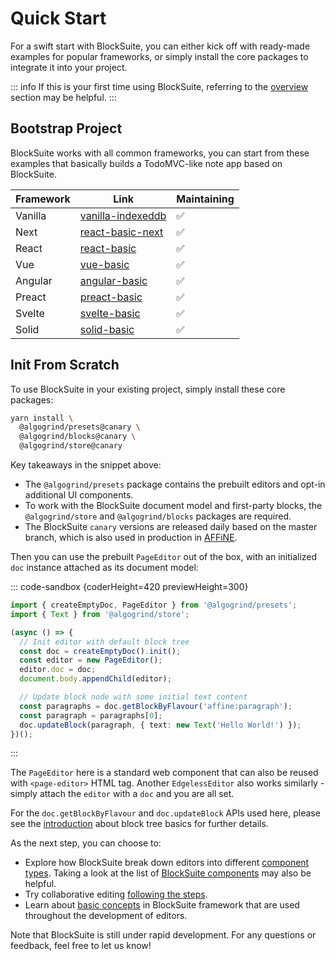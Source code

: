 # Quick Start

For a swift start with BlockSuite, you can either kick off with ready-made examples for popular frameworks, or simply install the core packages to integrate it into your project.

::: info
If this is your first time using BlockSuite, referring to the [overview](./overview) section may be helpful.
:::

## Bootstrap Project

BlockSuite works with all common frameworks, you can start from these examples that basically builds a TodoMVC-like note app based on BlockSuite.

<table>
  <thead>
    <tr>
      <th>Framework</th>
      <th>Link</th>
      <th>Maintaining</th>
    </tr>
  </thead>
  <tbody>
    <tr>
      <td><Icon name="TypeScript" />Vanilla</td>
      <td><a href="https://stackblitz.com/github/toeverything/blocksuite-examples/tree/master/vanilla-indexeddb" target="_blank">vanilla-indexeddb</a></td>
      <td>✅</td>
    </tr>
    <tr>
      <td><Icon name="Next" />Next</td>
      <td><a href="https://github.com/toeverything/blocksuite-examples/tree/master/react-basic-next" target="_blank">react-basic-next</a></td>
      <td>✅</td>
    </tr>
    <tr>
      <td><Icon name="React" />React</td>
      <td><a href="https://stackblitz.com/github/toeverything/blocksuite-examples/tree/master/react-basic" target="_blank">react-basic</a></td>
      <td>✅</td>
    </tr>
    <tr>
      <td><Icon name="Vue" />Vue</td>
      <td><a href="https://stackblitz.com/github/toeverything/blocksuite-examples/tree/master/vue-basic" target="_blank">vue-basic</a></td>
      <td>✅</td>
    </tr>
    <tr>
      <td><Icon name="Angular" />Angular</td>
      <td><a href="https://github.com/toeverything/blocksuite-examples/tree/master/angular-basic" target="_blank">angular-basic</a></td>
      <td>✅</td>
    </tr>
    <tr>
      <td><Icon name="Preact" icon="https://raw.githubusercontent.com/preactjs/preact-www/master/src/assets/branding/symbol.svg" />Preact</td>
      <td><a href="https://stackblitz.com/github/toeverything/blocksuite-examples/tree/master/preact-basic" target="_blank">preact-basic</a></td>
      <td>✅</td>
    </tr>
    <tr>
      <td><Icon name="Svelte" />Svelte</td>
      <td><a href="https://stackblitz.com/github/toeverything/blocksuite-examples/tree/master/svelte-basic" target="_blank">svelte-basic</a></td>
      <td>✅</td>
    </tr>
    <tr>
      <td><Icon name="Solid" icon="https://www.solidjs.com/img/favicons/favicon-32x32.png" />Solid</td>
      <td><a href="https://stackblitz.com/github/toeverything/blocksuite-examples/tree/master/solid-basic" target="_blank">solid-basic</a></td>
      <td>✅</td>
    </tr>
  </tbody>
</table>

## Init From Scratch

To use BlockSuite in your existing project, simply install these core packages:

```sh
yarn install \
  @algogrind/presets@canary \
  @algogrind/blocks@canary \
  @algogrind/store@canary
```

Key takeaways in the snippet above:

- The `@algogrind/presets` package contains the prebuilt editors and opt-in additional UI components.
- To work with the BlockSuite document model and first-party blocks, the `@algogrind/store` and `@algogrind/blocks` packages are required.
- The BlockSuite `canary` versions are released daily based on the master branch, which is also used in production in [AFFiNE](https://github.com/toeverything/AFFiNE).

Then you can use the prebuilt `PageEditor` out of the box, with an initialized `doc` instance attached as its document model:

::: code-sandbox {coderHeight=420 previewHeight=300}

```ts /index.ts [active]
import { createEmptyDoc, PageEditor } from '@algogrind/presets';
import { Text } from '@algogrind/store';

(async () => {
  // Init editor with default block tree
  const doc = createEmptyDoc().init();
  const editor = new PageEditor();
  editor.doc = doc;
  document.body.appendChild(editor);

  // Update block node with some initial text content
  const paragraphs = doc.getBlockByFlavour('affine:paragraph');
  const paragraph = paragraphs[0];
  doc.updateBlock(paragraph, { text: new Text('Hello World!') });
})();
```

:::

The `PageEditor` here is a standard web component that can also be reused with `<page-editor>` HTML tag. Another `EdgelessEditor` also works similarly - simply attach the `editor` with a `doc` and you are all set.

For the `doc.getBlockByFlavour` and `doc.updateBlock` APIs used here, please see the [introduction](./working-with-block-tree#block-tree-basics) about block tree basics for further details.

As the next step, you can choose to:

- Explore how BlockSuite break down editors into different [component types](./component-types). Taking a look at the list of [BlockSuite components](../components/overview) may also be helpful.
- Try collaborative editing [following the steps](https://github.com/toeverything/blocksuite/blob/master/BUILDING.md#test-collaboration).
- Learn about [basic concepts](./working-with-block-tree) in BlockSuite framework that are used throughout the development of editors.

Note that BlockSuite is still under rapid development. For any questions or feedback, feel free to let us know!
